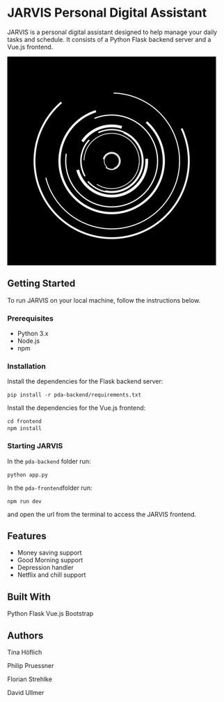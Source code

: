 # JARVIS Personal Digital Assistant

JARVIS is a personal digital assistant designed to help manage your daily tasks and schedule. It consists of a Python Flask backend server and a Vue.js frontend.

<img align="center" src="pda-frontend/src/assets/frame_0.png" alt="Image description">

## Getting Started

To run JARVIS on your local machine, follow the instructions below.

### Prerequisites
 - Python 3.x
 - Node.js
 - npm


### Installation
Install the dependencies for the Flask backend server:
```
pip install -r pda-backend/requirements.txt
```
Install the dependencies for the Vue.js frontend:
```
cd frontend
npm install
```

### Starting JARVIS
In the `pda-backend` folder run:
```
python app.py
```

In the `pda-frontend`folder run:
```
npm run dev
```
and open the url from the terminal to access the JARVIS frontend.

## Features
 - Money saving support
 - Good Morning support
 - Depression handler
 - Netflix and chill support

## Built With

Python Flask
Vue.js
Bootstrap


## Authors

Tina Höflich

Philip Pruessner

Florian Strehlke

David Ullmer
